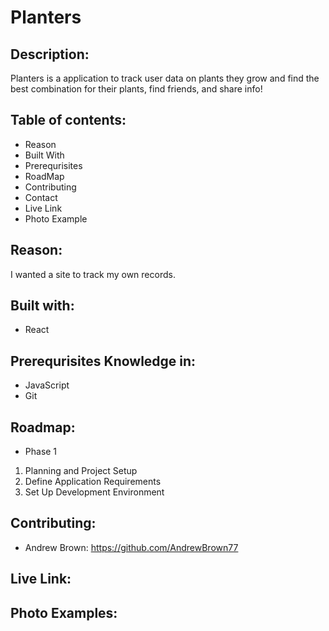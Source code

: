 # Planters

## Description: 
Planters is a application to track user data on plants they grow and find the best combination for their plants, find friends, and share info!


## Table of contents:
- Reason
- Built With 
- Prerequrisites
- RoadMap
- Contributing
- Contact
- Live Link 
- Photo Example

## Reason:
I wanted a site to track my own records.


## Built with:
- React


## Prerequrisites Knowledge in:
- JavaScript 
- Git

## Roadmap:
- Phase 1
1. Planning and Project Setup
2. Define Application Requirements 
3. Set Up Development Environment

## Contributing:
- Andrew Brown: https://github.com/AndrewBrown77

## Live Link:

## Photo Examples: